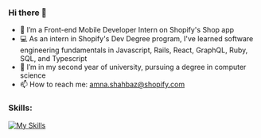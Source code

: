 ### Hi there 👋
- 🔭 I’m a Front-end Mobile Developer Intern on Shopify's Shop app
- 💻 As an intern in Shopify's Dev Degree program, I've learned software engineering fundamentals in Javascript, Rails, React, GraphQL, Ruby, SQL, and Typescript
- 🌱 I’m in my second year of university, pursuing a degree in computer science
- 📫 How to reach me: amna.shahbaz@shopify.com

### Skills:

[![My Skills](https://skills.thijs.gg/icons?i=js,html,css,ts,react,py,rails,ruby,java,mysql,figma)](https://skills.thijs.gg)

